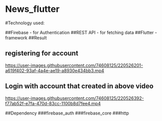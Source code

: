 # News_flutter
#Technology used:

##Firebase - for Authentication
##REST API - for fetching data
##Flutter - framework
##Result
## registering for account

https://user-images.githubusercontent.com/74608125/220526201-a619f402-93af-4a4e-ae19-a8930e434bb3.mp4

## Login with account that created in above video

https://user-images.githubusercontent.com/74608125/220526392-f77ab52f-e7fa-470d-83cc-1100b8d7fee4.mp4

##Dependency
###firebase_auth
###firebase_core
###http

